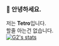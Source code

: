 ### 👋 안녕하세요.<br>
저는 <strong>Tetro</strong>입니다.<br>할줄 아는건 없습니다.<br>
[![G2's stats](https://github-readme-stats.vercel.app/api/top-langs/?username=Tetr5&layout=compact&theme=gruvbox&hide_title=true&hide_border=true&title_color=fff&text_color=9f9f9f&bg_color=151515)](https://github.com/anuraghazra/github-readme-stats)
